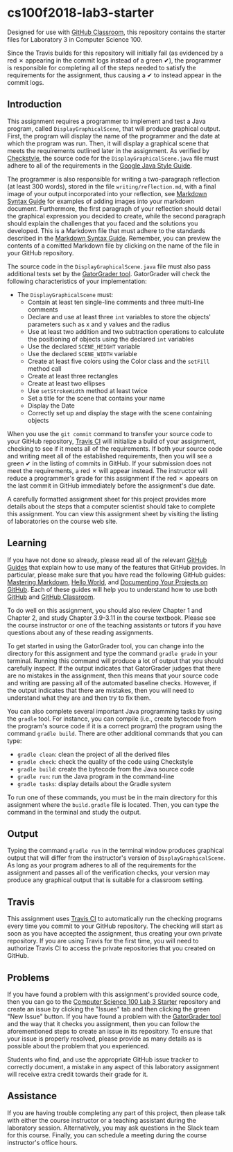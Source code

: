 # cs100f2018-lab3-starter

Designed for use with [GitHub Classroom](https://classroom.github.com/), this
repository contains the starter files for Laboratory 3 in Computer Science 100.

 Since the Travis builds for this repository will initially fail (as evidenced by
 a red &#x2717; appearing in the commit logs instead of a green &#x2714;), the
 programmer is responsible for completing all of the steps needed to satisfy the
 requirements for the assignment, thus causing a &#x2714; to instead appear in
 the commit logs.


## Introduction

This assignment requires a programmer to implement and test a Java program,
called `DisplayGraphicalScene`, that will produce graphical output. First, the
program will display the name of the programmer and the date at which the
program was run. Then, it will display a graphical scene that meets the
requirements outlined later in the assignment. As verified by
[Checkstyle](https://github.com/checkstyle/checkstyle), the source code for the
`DisplayGraphicalScene.java` file must adhere to all of the requirements in the
[Google Java Style Guide](https://google.github.io/styleguide/javaguide.html).

The programmer is also responsible for writing a two-paragraph reflection (at least 300 words),
stored in the file `writing/reflection.md`, with a final image of your output incorporated into
your reflection, see [Markdown Syntax Guide](https://guides.github.com/features/mastering-markdown/)
for examples of adding images into your markdown document. Furthermore, the first paragraph
of your reflection should detail the graphical expression you decided to create, while the
second paragraph should explain the challenges that you faced and the solutions you developed.
This is a Markdown file that must adhere to the standards described in the
[Markdown Syntax Guide](https://guides.github.com/features/mastering-markdown/).
Remember, you can preview the contents of a comitted Markdown file by
clicking on the name of the file in your GitHub repository.

The source code in the `DisplayGraphicalScene.java` file must also pass
additional tests set by the [GatorGrader tool](https://github.com/GatorEducator/gatorgrader).
 GatorGrader will check the following characteristics
of your implementation:

* The `DisplayGraphicalScene` must:
  * Contain at least ten single-line comments and three multi-line comments
  * Declare and use at least three `int` variables to store the objects' parameters
   such as x and y values and the radius
  * Use at least two addition and two subtraction operations to calculate the positioning of objects using the declared `int` variables
  * Use the declared `SCENE_HEIGHT` variable
  * Use the declared `SCENE_WIDTH` variable
  * Create at least five colors using the Color class and the `setFill` method call
  * Create at least three rectangles
  * Create at least two ellipses
  * Use `setStrokeWidth` method at least twice
  * Set a title for the scene that contains your name
  * Display the Date
  * Correctly set up and display the stage with the scene containing objects

When you use the `git commit` command to transfer your source code to your
GitHub repository, [Travis CI](https://travis-ci.com/) will initialize a build
of your assignment, checking to see if it meets all of the requirements. If both
your source code and writing meet all of the established requirements, then you
will see a green &#x2714; in the listing of commits in GitHub. If your
submission does not meet the requirements, a red &#x2717; will appear instead.
The instructor will reduce a programmer's grade for this assignment if the red
&#x2717; appears on the last commit in GitHub immediately before the
assignment's due date.

A carefully formatted assignment sheet for this project provides more details
about the steps that a computer scientist should take to complete this
assignment. You can view this assignment sheet by visiting the listing of
laboratories on the course web site.

## Learning

If you have not done so already, please read all of the relevant [GitHub
Guides](https://guides.github.com/) that explain how to use many of the features
that GitHub provides. In particular, please make sure that you have read the
following GitHub guides: [Mastering
Markdown](https://guides.github.com/features/mastering-markdown/), [Hello
World](https://guides.github.com/activities/hello-world/), and [Documenting Your
Projects on GitHub](https://guides.github.com/features/wikis/). Each of these
guides will help you to understand how to use both [GitHub](http://github.com) and
[GitHub Classroom](https://classroom.github.com/).

To do well on this assignment, you should also review Chapter 1 and Chapter 2, and study
Chapter 3.9-3.11 in the course textbook. Please see the course instructor or one of
the teaching assistants or tutors if you have questions about any of these reading assignments.

To get started in using the GatorGrader tool, you can change into the directory
for this assignment and type the command `gradle grade` in your terminal.
Running this command will produce a lot of output that you should carefully
inspect. If the output indicates that GatorGrader judges that there are no
mistakes in the assignment, then this means that your source code and writing
are passing all of the automated baseline checks. However, if the output
indicates that there are mistakes, then you will need to understand what they
are and then try to fix them.

You can also complete several important Java programming tasks by using the
`gradle` tool. For instance, you can compile (i.e., create bytecode from the
program's source code if it is a correct program) the program using the command
`gradle build`. There are other additional commands that you can type:

- `gradle clean`: clean the project of all the derived files
- `gradle check`: check the quality of the code using Checkstyle
- `gradle build`: create the bytecode from the Java source code
- `gradle run`: run the Java program in the command-line
- `gradle tasks`: display details about the Gradle system

To run one of these commands, you must be in the main  directory
for this assignment where the `build.gradle` file is located. Then, you can type
the command in the terminal and study the output.

## Output

<!-- NOTE: There is no output sample for graphical programs -->

Typing the command `gradle run` in the terminal window produces graphical output
that will differ from the instructor's version of `DisplayGraphicalScene`. As
long as your program adheres to all of the requirements for the assignment and
passes all of the verification checks, your version may produce any graphical
output that is suitable for a classroom setting.

## Travis

This assignment uses [Travis CI](https://travis-ci.com/) to automatically run
the checking programs every time you commit to your GitHub repository. The
checking will start as soon as you have accepted the assignment, thus creating
your own private repository. If
you are using Travis for the first time, you will need to authorize Travis CI to
access the private repositories that you created on GitHub.

## Problems

If you have found a problem with this assignment's provided source code, then
you can go to the [Computer Science 100 Lab 3
Starter](https://github.com/Allegheny-Computer-Science-100-01-F2018/cs100f2018-lab3-starter)
repository and create an issue by clicking the "Issues" tab and then clicking
the green "New Issue" button. If you have found a problem with the [GatorGrader tool](https://github.com/GatorEducator/gatorgrader) and the way that it checks you
assignment, then you can follow the aforementioned steps to create an issue in
its repository. To ensure that your issue is properly resolved, please provide
as many details as is possible about the problem that you experienced.

Students who find, and use the appropriate GitHub issue tracker to correctly
document, a mistake in any aspect of this laboratory assignment will receive
extra credit towards their grade for it.

## Assistance

If you are having trouble completing any part of this project, then please talk
with either the course instructor or a teaching assistant during the laboratory
session. Alternatively, you may ask questions in the Slack team for this
course. Finally, you can schedule a meeting during the course instructor's
office hours.
